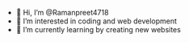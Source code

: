 - 👋 Hi, I’m @Ramanpreet4718
- 👀 I’m interested in coding and web development
- 🌱 I’m currently learning by creating new websites


<!---
Ramanpreet4718/Ramanpreet4718 is a ✨ special ✨ repository because its `README.md` (this file) appears on your GitHub profile.
You can click the Preview link to take a look at your changes.
--->
